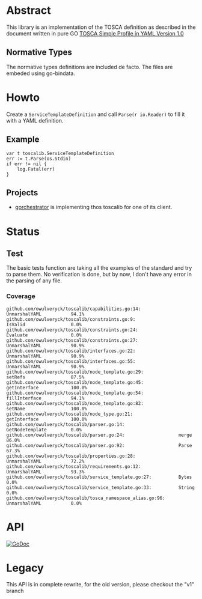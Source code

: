 # Abstract

This library is an implementation of the TOSCA definition as described in the document written in pure GO
[TOSCA Simple Profile in YAML Version 1.0](http://docs.oasis-open.org/tosca/TOSCA-Simple-Profile-YAML/v1.0/csd03/TOSCA-Simple-Profile-YAML-v1.0-csd03.html)

## Normative Types
The normative types definitions are included de facto. The files are embeded using go-bindata.

# Howto

Create a `ServiceTemplateDefinition` and call `Parse(r io.Reader)` to fill it with a YAML definition.

## Example

```golang
var t toscalib.ServiceTemplateDefinition
err := t.Parse(os.Stdin)
if err != nil {
    log.Fatal(err)
}
```

## Projects

* [gorchestrator](https://github.com/owulveryck/gorchestrator) is implementing thos toscalib for one of its client.

# Status

## Test
The basic tests function are taking all the examples of the standard and try to parse them.
No verification is done, but by now, I don't have any error in the parsing of any file.

### Coverage
```shell
github.com/owulveryck/toscalib/capabilities.go:14:              UnmarshalYAML           94.1%
github.com/owulveryck/toscalib/constraints.go:9:                IsValid                 0.0%
github.com/owulveryck/toscalib/constraints.go:24:               Evaluate                0.0%
github.com/owulveryck/toscalib/constraints.go:27:               UnmarshalYAML           90.9%
github.com/owulveryck/toscalib/interfaces.go:22:                UnmarshalYAML           90.9%
github.com/owulveryck/toscalib/interfaces.go:55:                UnmarshalYAML           90.9%
github.com/owulveryck/toscalib/node_template.go:29:             setRefs                 87.5%
github.com/owulveryck/toscalib/node_template.go:45:             getInterface            100.0%
github.com/owulveryck/toscalib/node_template.go:54:             fillInterface           94.1%
github.com/owulveryck/toscalib/node_template.go:82:             setName                 100.0%
github.com/owulveryck/toscalib/node_type.go:21:                 getInterface            100.0%
github.com/owulveryck/toscalib/parser.go:14:                    GetNodeTemplate         0.0%
github.com/owulveryck/toscalib/parser.go:24:                    merge                   86.0%
github.com/owulveryck/toscalib/parser.go:92:                    Parse                   67.3%
github.com/owulveryck/toscalib/properties.go:28:                UnmarshalYAML           72.2%
github.com/owulveryck/toscalib/requirements.go:12:              UnmarshalYAML           93.3%
github.com/owulveryck/toscalib/service_template.go:27:          Bytes                   0.0%
github.com/owulveryck/toscalib/service_template.go:33:          String                  0.0%
github.com/owulveryck/toscalib/tosca_namespace_alias.go:96:     UnmarshalYAML           0.0%
```

 
# API
[![GoDoc](https://godoc.org/github.com/owulveryck/toscalib?status.svg)](https://godoc.org/github.com/owulveryck/toscalib)

# Legacy

This API is in complete rewrite, for the old version, please checkout the "v1" branch

